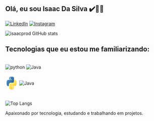 
## Olá, eu sou Isaac Da Silva ✔️🖖🏽

[![LinkedIn](https://img.shields.io/badge/LinkedIn-0077B5?style=for-the-badge&logo=linkedin&logoColor=white)](https://www.linkedin.com/in/isaac-da-silva-61a834262/)
[![Instagram](https://img.shields.io/badge/Instagram-E4405F?style=for-the-badge&logo=instagram&logoColor=white)](https://www.instagram.com/isaac_ofc332/)

![isaacprod GitHub stats](https://github-readme-stats.vercel.app/api?username=isaacprod&show_icons=true&theme=transparent)

## Tecnologias que eu estou me familiarizando:

<div style="display: inline_block"><br/>
    <img align="center" alt="python" src="https://img.shields.io/badge/Python-3776AB?style=for-the-badge&logo=python&logoColor=white" />    <img align="center" alt="Java" src="https://img.shields.io/badge/Java-ED8B00?style=for-the-badge&logo=openjdk&logoColor=white" />
</div>

<div style="display: inline_block"><br>
  <img align="center" alt="Python" height="50" width="40" src="https://raw.githubusercontent.com/devicons/devicon/master/icons/python/python-original.svg">
  <img align="center" alt="Java" height="50" width="40" src="https://cdn.jsdelivr.net/gh/devicons/devicon@latest/icons/java/java-original-wordmark.svg">
</div><br/>

![Top Langs](https://github-readme-stats.vercel.app/api/top-langs/?username=isaacprod&layout=compact)

Apaixonado por tecnologia, estudando e trabalhando em projetos.
